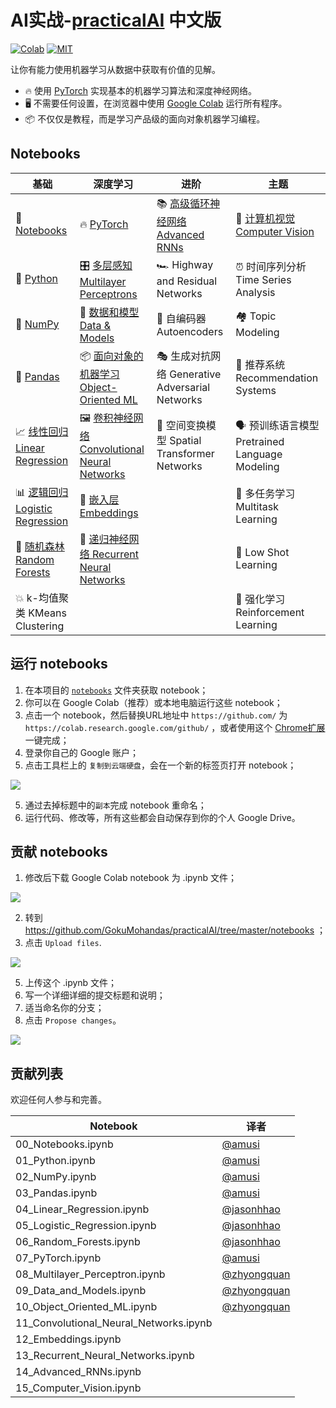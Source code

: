 # AI实战-[practicalAI](https://github.com/GokuMohandas/practicalAI) 中文版
[![Colab](https://img.shields.io/badge/launch-Google%20Colab-orange.svg)](https://github.com/GokuMohandas/practicalAI#notebooks)
[![MIT](https://img.shields.io/badge/license-MIT-brightgreen.svg)](https://github.com/GokuMohandas/practicalAI/blob/master/LICENSE)

让你有能力使用机器学习从数据中获取有价值的见解。
- 🔥 使用 [PyTorch](https://pytorch.org/) 实现基本的机器学习算法和深度神经网络。
- 🖥️ 不需要任何设置，在浏览器中使用 [Google Colab](https://colab.research.google.com/) 运行所有程序。
- 📦 不仅仅是教程，而是学习产品级的面向对象机器学习编程。

## Notebooks
|基础|深度学习|进阶|主题|
|-|-|-|-|
|📓 [Notebooks](https://colab.research.google.com/github/MLEveryday/practicalAI-cn/blob/master/notebooks/00_Notebooks.ipynb)|🔥 [PyTorch](https://colab.research.google.com/github/MLEveryday/practicalAI-cn/blob/master/notebooks/07_PyTorch.ipynb)|📚 [高级循环神经网络 Advanced RNNs](https://colab.research.google.com/github/MLEveryday/practicalAI-cn/blob/master/notebooks/14_Advanced_RNNs.ipynb)|📸 [计算机视觉 Computer Vision](https://colab.research.google.com/github/MLEveryday/practicalAI-cn/blob/master/notebooks/15_Computer_Vision.ipynb)|
|🐍 [Python](https://colab.research.google.com/github/MLEveryday/practicalAI-cn/blob/master/notebooks/01_Python.ipynb)|🎛️ [多层感知 Multilayer Perceptrons](https://colab.research.google.com/github/MLEveryday/practicalAI-cn/blob/master/notebooks/08_Multilayer_Perceptron.ipynb)|🏎️ Highway and Residual Networks|⏰ 时间序列分析 Time Series Analysis|
|🔢 [NumPy](https://colab.research.google.com/github/MLEveryday/practicalAI-cn/blob/master/notebooks/02_NumPy.ipynb)|🔎 [数据和模型 Data & Models](https://colab.research.google.com/github/MLEveryday/practicalAI-cn/blob/master/notebooks/09_Data_and_Models.ipynb)|🔮 自编码器 Autoencoders|🏘️ Topic Modeling|
| 🐼 [Pandas](https://colab.research.google.com/github/MLEveryday/practicalAI-cn/blob/master/notebooks/03_Pandas.ipynb) |📦 [面向对象的机器学习 Object-Oriented ML](https://colab.research.google.com/github/MLEveryday/practicalAI-cn/blob/master/notebooks/10_Object_Oriented_ML.ipynb)|🎭 生成对抗网络 Generative Adversarial Networks|🛒 推荐系统 Recommendation Systems|
|📈 [线性回归 Linear Regression](https://colab.research.google.com/github/MLEveryday/practicalAI-cn/blob/master/notebooks/04_Linear_Regression.ipynb)|🖼️ [卷积神经网络 Convolutional Neural Networks](https://colab.research.google.com/github/MLEveryday/practicalAI-cn/blob/master/notebooks/11_Convolutional_Neural_Networks.ipynb)|🐝 空间变换模型 Spatial Transformer Networks|🗣️ 预训练语言模型 Pretrained Language Modeling|
|📊 [逻辑回归 Logistic Regression](https://colab.research.google.com/github/MLEveryday/practicalAI-cn/blob/master/notebooks/05_Logistic_Regression.ipynb)|📝 [嵌入层 Embeddings](https://colab.research.google.com/github/MLEveryday/practicalAI-cn/blob/master/notebooks/12_Embeddings.ipynb)||🤷 多任务学习 Multitask Learning|
|🌳 [随机森林 Random Forests](https://colab.research.google.com/github/MLEveryday/practicalAI-cn/blob/master/notebooks/06_Random_Forests.ipynb)|📗 [递归神经网络 Recurrent Neural Networks](https://colab.research.google.com/github/MLEveryday/practicalAI-cn/blob/master/notebooks/13_Recurrent_Neural_Networks.ipynb)||🎯 Low Shot Learning|
|💥 k-均值聚类 KMeans Clustering|||🍒 强化学习 Reinforcement Learning|

## 运行 notebooks
1. 在本项目的 [`notebooks`](/notebooks/) 文件夹获取 notebook；
2. 你可以在 Google Colab（推荐）或本地电脑运行这些 notebook；
3. 点击一个 notebook，然后替换URL地址中 `https://github.com/` 为 `https://colab.research.google.com/github/` ，或者使用这个 [Chrome扩展](https://chrome.google.com/webstore/detail/open-in-colab/iogfkhleblhcpcekbiedikdehleodpjo) 一键完成；
4. 登录你自己的 Google 账户；
5. 点击工具栏上的 `复制到云端硬盘`，会在一个新的标签页打开 notebook；

<img src="https://raw.githubusercontent.com/GokuMohandas/practicalAI/master/images/copy_to_drive.png">

5. 通过去掉标题中的`副本`完成 notebook 重命名；
6. 运行代码、修改等，所有这些都会自动保存到你的个人 Google Drive。

## 贡献 notebooks
1. 修改后下载 Google Colab notebook 为 .ipynb 文件；

<img src="https://raw.githubusercontent.com/GokuMohandas/practicalAI/master/images/download_ipynb.png">

2. 转到 https://github.com/GokuMohandas/practicalAI/tree/master/notebooks ；
3. 点击 `Upload files`.

<img src="https://raw.githubusercontent.com/GokuMohandas/practicalAI/master/images/upload.png">

5. 上传这个 .ipynb 文件；
6. 写一个详细详细的提交标题和说明；
7. 适当命名你的分支；
8. 点击 `Propose changes`。

<img src="https://raw.githubusercontent.com/GokuMohandas/practicalAI/master/images/commit.png">

## 贡献列表
欢迎任何人参与和完善。

|Notebook|译者|
|--|--|
|00_Notebooks.ipynb|[@amusi](https://github.com/amusi)|
|01_Python.ipynb|[@amusi](https://github.com/amusi)|
|02_NumPy.ipynb|[@amusi](https://github.com/amusi)|
|03_Pandas.ipynb|[@amusi](https://github.com/amusi)|
|04_Linear_Regression.ipynb|[@jasonhhao](https://github.com/jasonhhao)|
|05_Logistic_Regression.ipynb|[@jasonhhao](https://github.com/jasonhhao)|
|06_Random_Forests.ipynb|[@jasonhhao](https://github.com/jasonhhao)|
|07_PyTorch.ipynb|[@amusi](https://github.com/amusi)|
|08_Multilayer_Perceptron.ipynb|[@zhyongquan](https://github.com/zhyongquan)|
|09_Data_and_Models.ipynb|[@zhyongquan](https://github.com/zhyongquan)|
|10_Object_Oriented_ML.ipynb|[@zhyongquan](https://github.com/zhyongquan)|
|11_Convolutional_Neural_Networks.ipynb||
|12_Embeddings.ipynb||
|13_Recurrent_Neural_Networks.ipynb||
|14_Advanced_RNNs.ipynb||
|15_Computer_Vision.ipynb|||
